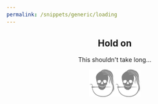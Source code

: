 ```yaml
---
permalink: /snippets/generic/loading
---
```

<!-- Start of /snippets/generic/loading -->
<div class="light-on-bg" style="text-align: center;" markdown="1">

## Hold on

This shouldn't take long...

!['loading...'](/img/logo/spinner.svg "Please wait...")
</div>
<!-- End of /snippets/generic/loading -->
